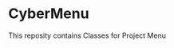 CyberMenu
===============================================
This reposity contains Classes for Project Menu
